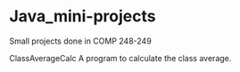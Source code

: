 # Java_mini-projects
Small projects done in COMP 248-249

ClassAverageCalc
A program to calculate the class average.

